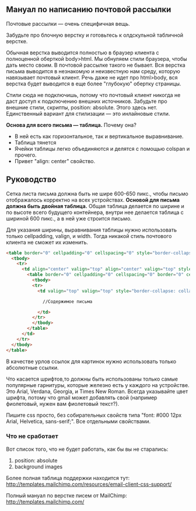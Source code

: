 ## Мануал по написанию почтовой рассылки ##

Почтовые рассылки — очень специфичная вещь.

Забудьте про блочную верстку и готовьтесь к олдскульной табличной верстке.

Обычная верстка выводится полностью в браузер клиента с полноценной оберткой body>html. Мы обнуляем стили браузера, чтобы дать место своим. В почтовой рассылке такого не бывает. Вся верстка письма выводится в незнакомую и неизвестную нам среду, которую навязывает почтовый клиент. Речь даже не идет про html>body, вся верстка будет выводится в еще более "глубокую" обертку страницы.

Стили сюда не подключишь, потому что почтовый клиент никогда не даст доступ к подключению внешних источников. Забудьте про внешние стили, скрипты, position: absolute. Этого здесь нет. Единственный вариант для стилизации — это инлайновые стили.

__Основа для всего письма — таблица.__ Почему она?

* В ней есть как горизонтальное, так и вертикальное выравнивание.
* Таблица тянется
* Ячейки таблицы легко объединяются и делятся с помощью colspan и прочего.
* Привет "align: center" свойство.

## Руководство ##

Сетка листа письма должна быть не шире 600-650 пикс., чтобы письмо отображалось корректно на всех устройствах. __Основой для письма должна быть двойная таблица.__ Общая таблица делается по ширине и по высоте всего будущего контейнера, внутри нее делается таблица с шириной 600 пикс., а в ней уже строится письмо.

Для указания ширины, выравнивания таблицы нужно использовать только cellpadding, valign, и width. Тогда никакой стиль почтового клиента не сможет их изменить.

```HTML
<table border="0" cellpadding="0" cellspacing="0" style="border-collapse: collapse; height: 100% !important; width: 100% !important; font-family: Arial, sans-serif; background: #f1f1f1; margin: 0; padding: 0;" bgcolor="#f1f1f1" >
  <tbody>
    <tr>
      <td align="center" valign="top" align="center" valign="top" style="border-collapse: collapse;" >
        <table border="0" cellpadding="0" cellspacing="0" border="0" cellpadding="0" cellspacing="0" id="emailContainer" style="border-collapse: collapse; width: 600px;">
          <tbody>
          <tr>
            <td valign="top" valign="top" style="border-collapse: collapse;" >

              //Содержимое письма

            </td>
          </tr>
          </tbody>
        </table>
      </td>
    </tr>
  </tbody>
</table>
```

В качестве урлов ссылок для картинок нужно использовать только абсолютные ссылки.

Что касается шрифтов,то должны быть использованы только самые популярные гарнитуры, которые железно есть у каждого на устройстве. Это Arial, Verdana, Georgia, и Times New Roman. Всегда указывайте цвет шрифта, потому что gmail может добавлять свой (например фиолетовый, нужен вам фиолетовый текст?).

Пишите css просто, без собирательных свойств типа "font: #000 12px Arial, Helvetica, sans-serif;". Все отдельными свойствами.

### Что не сработает ###

Вот список того, что не будет работать, как бы вы не старались:

1. position: absolute
2. background images

Более полная таблица поддержки находится тут: http://templates.mailchimp.com/resources/email-client-css-support/

Полный мануал по верстке писем от MailChimp: http://templates.mailchimp.com/

